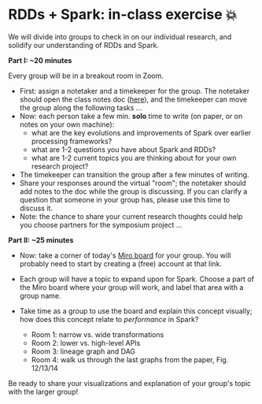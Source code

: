 # RDDs + Spark: in-class exercise 💥

We will divide into groups to check in on our individual research, and solidify our understanding of RDDs and Spark. 

**Part I: ~20 minutes** 

Every group will be in a breakout room in Zoom. 
- First: assign a notetaker and a timekeeper for the group. The notetaker should open the class notes doc ([here](https://pad.riseup.net/p/7mHsw1gcEx28R7i4Ws_t-keep)), and the timekeeper can move the group along the following tasks ...
- Now: each person take a few min. **solo** time to write (on paper, or on notes on your own machine):
  - what are the key evolutions and improvements of Spark over earlier processing frameworks?
  - what are 1-2 questions you have about Spark and RDDs?
  - what are 1-2 current topics you are thinking about for your own research project?
- The timekeeper can transition the group after a few minutes of writing.
- Share your responses around the virtual "room"; the notetaker should add notes to the doc while the group is discussing. If you can clarify a question that someone in your group has, please use this time to discuss it.
- Note: the chance to share your current research thoughts could help you choose partners for the symposium project ...

**Part II: ~25 minutes**

- Now: take a corner of today's [Miro board](https://miro.com/welcomeonboard/TExnVVdrWHFrZXpRUitRYjh4QmhBVG9MY3lEUTN5UXdYdTFLZFlENnVwY21pVlN4UXUzL3p2R1JEQ0ZPNmdZc2trK0JJcHZnb1FLME04b2lXWTVrWWRiMG5TVnhNQmdqQXYva0pCTlphVGszMEtiTnpTMDF0aHhxdmlybUpOSE50R2lncW1vRmFBVnlLcVJzTmdFdlNRPT0hdjE=?share_link_id=969598035677) for your group. You will probably need to start by creating a (free) account at that link.
- Each group will have a topic to expand upon for Spark. Choose a part of the Miro board where your group will work, and label that area with a group name.
- Take time as a group to use the board and explain this concept visually; how does this concept relate to _performance_ in Spark?
  
  - Room 1: narrow vs. wide transformations
  - Room 2: lower vs. high-level APIs
  - Room 3: lineage graph and DAG
  - Room 4: walk us through the last graphs from the paper, Fig. 12/13/14

Be ready to share your visualizations and explanation of your group's topic with the larger group! 
